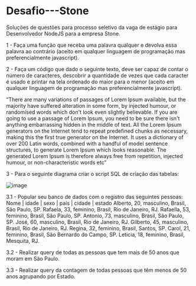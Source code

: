 # Desafio---Stone
Soluções de questões para processo seletivo da vaga de estágio para Desenvolvedor NodeJS para a empresa Stone.

1 - Faça uma função que receba uma palavra qualquer e devolva essa palavra ao contrário
(aceito em qualquer linguagem de programação mas preferencialmente javascript).

2 - Faça um código que dado o seguinte texto, deve ser capaz de contar o número de
caracteres, descobrir a quantidade de vezes que cada caracter é usado e printar na tela
ordenado do maior para o menor (aceito em qualquer linguagem de programação mas
preferencialmente javascript).

“There are many variations of passages of Lorem Ipsum available, but the majority have
suffered alteration in some form, by injected humour, or randomised words which don't look even
slightly believable. If you are going to use a passage of Lorem Ipsum, you need to be sure there
isn't anything embarrassing hidden in the middle of text. All the Lorem Ipsum generators on the
Internet tend to repeat predefined chunks as necessary, making this the first true generator on
the Internet. It uses a dictionary of over 200 Latin words, combined with a handful of model
sentence structures, to generate Lorem Ipsum which looks reasonable. The generated Lorem
Ipsum is therefore always free from repetition, injected humour, or non-characteristic words etc”

3 - Para o seguinte diagrama criar o script SQL de criação das tabelas:

![image](https://user-images.githubusercontent.com/80482614/177185599-8429c910-520e-4e72-9c36-139fd81d571a.png)

3.1 - Popular seu banco de dados com o registro das seguintes pessoas:
Nome | idade | sexo | país | cidade | estado
Alberto, 20, masculino, Brasil, São Paulo, SP.
Rafaela, 33, feminino, Brasil, Rio de Janeiro, RJ.
Rafaella, 53, feminino, Brasil, São Paulo, SP.
Antonio, 73, masculino, Brasil, São Paulo, SP.
José, 60, masculino, Brasil, Rio de Janeiro, RJ.
Gilberto, 45, masculino, Brasil, Rio de Janeiro, RJ.
Regina, 32, feminino, Brasil, Santos, SP.
Carol, 21, feminino, Brasil, São Bernardo do Campo, SP.
Leticia, 18, feminino, Brasil, Mesquita, RJ.

3.2 - Realizar query de todas as pessoas que tem mais de 50 anos que moram em São
Paulo.

3.3 - Realizar query da contagem de todas pessoas que têm menos de 50 anos agrupando
por Estado.
